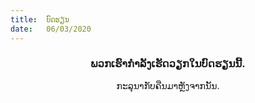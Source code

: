 ```yaml
---
title:  ບົດຮຽນ
date:   06/03/2020
---
```


### <center>ພວກເຮົາກໍາລັງເຮັດວຽກໃນບົດຮຽນນີ້.</center>
<center>ກະລຸນາກັບຄືນມາຫຼັງຈາກນັ້ນ.</center>